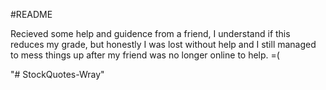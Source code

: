 #README

Recieved some help and guidence from a friend, I understand if this reduces my grade,
but honestly I was lost without help and I still managed to mess things up after my friend was no longer online to help. =(



"# StockQuotes-Wray" 
